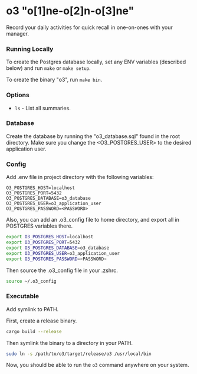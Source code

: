 # o3 "o[1]ne-o[2]n-o[3]ne"
Record your daily activities for quick recall in one-on-ones with your manager.

### Running Locally
To create the Postgres database locally, set any ENV variables (described below) and run `make` or `make setup`.

To create the binary "o3", run `make bin`.

### Options
- `ls` - List all summaries.

### Database
Create the database by running the "o3_database.sql" found in the root directory.  Make sure you change the <O3_POSTGRES_USER> to the desired application user.

### Config
Add .env file in project directory with the following variables:

```env
O3_POSTGRES_HOST=localhost
O3_POSTGRES_PORT=5432
O3_POSTGRES_DATABASE=o3_database
O3_POSTGRES_USER=o3_application_user
O3_POSTGRES_PASSWORD=<PASSWORD>
```

Also, you can add an .o3_config file to home directory, and export all in POSTGRES variables there.  

```zsh
export O3_POSTGRES_HOST=localhost
export O3_POSTGRES_PORT=5432
export O3_POSTGRES_DATABASE=o3_database
export O3_POSTGRES_USER=o3_application_user
export O3_POSTGRES_PASSWORD=<PASSWORD>
```

Then source the .o3_config file in your .zshrc.

```zsh
source ~/.o3_config
```


### Executable
Add symlink to PATH.

First, create a release binary.

```zsh
cargo build --release
```

Then symlink the binary to a directory in your PATH.

```zsh
sudo ln -s /path/to/o3/target/release/o3 /usr/local/bin
```

Now, you should be able to run the `o3` command anywhere on your system.
